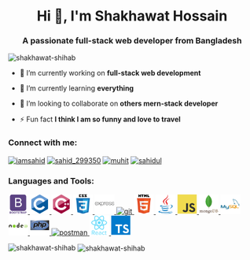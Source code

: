 <h1 align="center">Hi 👋, I'm Shakhawat Hossain</h1>
<h3 align="center">A passionate full-stack web developer from Bangladesh</h3>

<p align="left"> <img
        src="https://komarev.com/ghpvc/?username=shakhawat-shihab&label=Profile%20views&color=0e75b6&style=flat"
        alt="shakhawat-shihab" /> </p>

- 🔭 I’m currently working on **full-stack web development**

- 🌱 I’m currently learning **everything**

- 👯 I’m looking to collaborate on **others mern-stack developer**

- ⚡ Fun fact **I think I am so funny and love to travel**

<h3 align="left">Connect with me:</h3>
<p align="left">
    <a href="https://codeforces.com/profile/SHAKHAWAT_SHIHAB" target="blank"><img align="center"
            src="https://cdn.jsdelivr.net/npm/simple-icons@3.0.1/icons/codeforces.svg" alt="iamsahid" height="30"
            width="40" color="blue" /></a>
    <a href="https://www.hackerrank.com/shakhawat_shihab" target="blank"><img align="center"
            src="https://cdn.jsdelivr.net/npm/simple-icons@3.0.1/icons/codeforces.svg" alt="sahid_299350" height="30"
            width="40" color="blue" /></a>
    <a href="https://www.facebook.com/shakhawathossain.shihab" target="blank"><img align="center"
            src="https://cdn.jsdelivr.net/npm/simple-icons@3.0.1/icons/facebook.svg" alt="muhit" height="30"
            width="40" /></a>
    <a href="https://www.linkedin.com/in/shakhawat-hossain-shihab/" target="blank"><img align="center"
            src="https://cdn.jsdelivr.net/npm/simple-icons@3.0.1/icons/linkedin.svg" alt="sahidul" height="30"
            width="40" /></a>
</p>

<h3 align="left">Languages and Tools:</h3>
<p align="left"> <a href="https://getbootstrap.com" target="_blank"> <img
            src="https://raw.githubusercontent.com/devicons/devicon/master/icons/bootstrap/bootstrap-plain-wordmark.svg"
            alt="bootstrap" width="40" height="40" /> </a> <a href="https://www.cprogramming.com/" target="_blank"> <img
            src="https://raw.githubusercontent.com/devicons/devicon/master/icons/c/c-original.svg" alt="c" width="40"
            height="40" /> </a> <a href="https://www.w3schools.com/cpp/" target="_blank"> <img
            src="https://raw.githubusercontent.com/devicons/devicon/master/icons/cplusplus/cplusplus-original.svg"
            alt="cplusplus" width="40" height="40" /> </a> <a href="https://www.w3schools.com/css/" target="_blank">
        <img src="https://raw.githubusercontent.com/devicons/devicon/master/icons/css3/css3-original-wordmark.svg"
            alt="css3" width="40" height="40" /> </a> <a href="https://expressjs.com" target="_blank"> <img
            src="https://raw.githubusercontent.com/devicons/devicon/master/icons/express/express-original-wordmark.svg"
            alt="express" width="40" height="40" /> </a> <a href="https://git-scm.com/" target="_blank"> <img
            src="https://www.vectorlogo.zone/logos/git-scm/git-scm-icon.svg" alt="git" width="40" height="40" /> </a> <a
        href="https://www.w3.org/html/" target="_blank"> <img
            src="https://raw.githubusercontent.com/devicons/devicon/master/icons/html5/html5-original-wordmark.svg"
            alt="html5" width="40" height="40" /> </a> <a href="https://www.java.com" target="_blank"> <img
            src="https://raw.githubusercontent.com/devicons/devicon/master/icons/java/java-original.svg" alt="java"
            width="40" height="40" /> </a> <a href="https://developer.mozilla.org/en-US/docs/Web/JavaScript"
        target="_blank"> <img
            src="https://raw.githubusercontent.com/devicons/devicon/master/icons/javascript/javascript-original.svg"
            alt="javascript" width="40" height="40" /> </a> <a href="https://www.mongodb.com/" target="_blank"> <img
            src="https://raw.githubusercontent.com/devicons/devicon/master/icons/mongodb/mongodb-original-wordmark.svg"
            alt="mongodb" width="40" height="40" /> </a> <a href="https://www.mysql.com/" target="_blank"> <img
            src="https://raw.githubusercontent.com/devicons/devicon/master/icons/mysql/mysql-original-wordmark.svg"
            alt="mysql" width="40" height="40" /> </a> <a href="https://nodejs.org" target="_blank"> <img
            src="https://raw.githubusercontent.com/devicons/devicon/master/icons/nodejs/nodejs-original-wordmark.svg"
            alt="nodejs" width="40" height="40" /> </a> <a href="https://www.php.net" target="_blank"> <img
            src="https://raw.githubusercontent.com/devicons/devicon/master/icons/php/php-original.svg" alt="php"
            width="40" height="40" /> </a> <a href="https://postman.com" target="_blank"> <img
            src="https://www.vectorlogo.zone/logos/getpostman/getpostman-icon.svg" alt="postman" width="40"
            height="40" /> </a> <a href="https://reactjs.org/" target="_blank"> <img
            src="https://raw.githubusercontent.com/devicons/devicon/master/icons/react/react-original-wordmark.svg"
            alt="react" width="40" height="40" /> </a> <a href="https://www.typescriptlang.org/" target="_blank"> <img
            src="https://raw.githubusercontent.com/devicons/devicon/master/icons/typescript/typescript-original.svg"
            alt="typescript" width="40" height="40" /> </a> </p>

<p><img align="left"
        src="https://github-readme-stats.vercel.app/api/top-langs?username=shakhawat-shihab&show_icons=true&locale=en&layout=compact"
        alt="shakhawat-shihab" /></p>

<p>&nbsp;<img align="center"
        src="https://github-readme-stats.vercel.app/api?username=shakhawat-shihab&show_icons=true&locale=en"
        alt="shakhawat-shihab" /></p>
